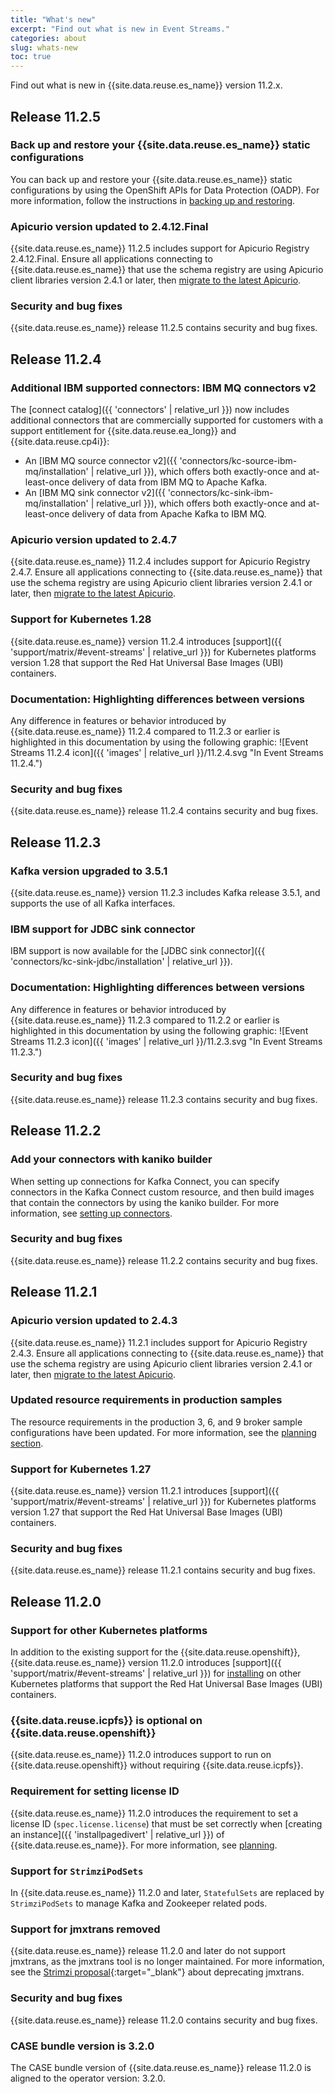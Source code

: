 ```yaml
---
title: "What's new"
excerpt: "Find out what is new in Event Streams."
categories: about
slug: whats-new
toc: true
---
```


Find out what is new in {{site.data.reuse.es_name}} version 11.2.x.

## Release 11.2.5

### Back up and restore your {{site.data.reuse.es_name}} static configurations

You can back up and restore your {{site.data.reuse.es_name}} static configurations by using the OpenShift APIs for Data Protection (OADP). For more information, follow the instructions in [backing up and restoring](../../installing/backup-restore/).

### Apicurio version updated to 2.4.12.Final

{{site.data.reuse.es_name}} 11.2.5 includes support for Apicurio Registry 2.4.12.Final. Ensure all applications connecting to {{site.data.reuse.es_name}} that use the schema registry are using Apicurio client libraries version 2.4.1 or later, then [migrate to the latest Apicurio](../../installing/upgrading/#migrate-to-latest-apicurio-registry).

### Security and bug fixes

{{site.data.reuse.es_name}} release 11.2.5 contains security and bug fixes.

## Release 11.2.4

### Additional IBM supported connectors: IBM MQ connectors v2

The [connect catalog]({{ 'connectors' | relative_url }}) now includes additional connectors that are commercially supported for customers with a support entitlement for {{site.data.reuse.ea_long}} and {{site.data.reuse.cp4i}}:

- An [IBM MQ source connector v2]({{ 'connectors/kc-source-ibm-mq/installation' | relative_url }}), which offers both exactly-once and at-least-once delivery of data from IBM MQ to Apache Kafka.
- An [IBM MQ sink connector v2]({{ 'connectors/kc-sink-ibm-mq/installation' | relative_url }}), which offers both exactly-once and at-least-once delivery of data from Apache Kafka to IBM MQ.

### Apicurio version updated to 2.4.7

{{site.data.reuse.es_name}} 11.2.4 includes support for Apicurio Registry 2.4.7. Ensure all applications connecting to {{site.data.reuse.es_name}} that use the schema registry are using Apicurio client libraries version 2.4.1 or later, then [migrate to the latest Apicurio](../../installing/upgrading/#migrate-to-latest-apicurio-registry).

### Support for Kubernetes 1.28

{{site.data.reuse.es_name}} version 11.2.4 introduces [support]({{ 'support/matrix/#event-streams' | relative_url }}) for Kubernetes platforms version 1.28 that support the Red Hat Universal Base Images (UBI) containers.

### Documentation: Highlighting differences between versions

Any difference in features or behavior introduced by {{site.data.reuse.es_name}} 11.2.4 compared to 11.2.3 or earlier is highlighted in this documentation by using the following graphic: ![Event Streams 11.2.4 icon]({{ 'images' | relative_url }}/11.2.4.svg "In Event Streams 11.2.4.")

### Security and bug fixes

{{site.data.reuse.es_name}} release 11.2.4 contains security and bug fixes.

## Release 11.2.3

### Kafka version upgraded to 3.5.1

{{site.data.reuse.es_name}} version 11.2.3 includes Kafka release 3.5.1, and supports the use of all Kafka interfaces.

### IBM support for JDBC sink connector

IBM support is now available for the [JDBC sink connector]({{ 'connectors/kc-sink-jdbc/installation' | relative_url }}).

### Documentation: Highlighting differences between versions

Any difference in features or behavior introduced by {{site.data.reuse.es_name}} 11.2.3 compared to 11.2.2 or earlier is highlighted in this documentation by using the following graphic: ![Event Streams 11.2.3 icon]({{ 'images' | relative_url }}/11.2.3.svg "In Event Streams 11.2.3.")

### Security and bug fixes

{{site.data.reuse.es_name}} release 11.2.3 contains security and bug fixes.

## Release 11.2.2

### Add your connectors with kaniko builder

When setting up connections for Kafka Connect, you can specify connectors in the Kafka Connect custom resource, and then build images that contain the connectors by using the kaniko builder. For more information, see [setting up connectors](../../connecting/setting-up-connectors/).

### Security and bug fixes

{{site.data.reuse.es_name}} release 11.2.2 contains security and bug fixes.

## Release 11.2.1

### Apicurio version updated to 2.4.3

{{site.data.reuse.es_name}}  11.2.1 includes support for Apicurio Registry 2.4.3. Ensure all applications connecting to {{site.data.reuse.es_name}} that use the schema registry are using Apicurio client libraries version 2.4.1 or later, then [migrate to the latest Apicurio](../../installing/upgrading/#migrate-to-latest-apicurio-registry).

### Updated resource requirements in production samples

The resource requirements in the production 3, 6, and 9 broker sample configurations have been updated. For more information, see the [planning section](../../installing/planning/#sample-deployments).

### Support for Kubernetes 1.27

{{site.data.reuse.es_name}} version 11.2.1 introduces [support]({{ 'support/matrix/#event-streams' | relative_url }}) for Kubernetes platforms version 1.27 that support the Red Hat Universal Base Images (UBI) containers.

### Security and bug fixes

{{site.data.reuse.es_name}} release 11.2.1 contains security and bug fixes.

## Release 11.2.0

### Support for other Kubernetes platforms

In addition to the existing support for the {{site.data.reuse.openshift}}, {{site.data.reuse.es_name}} version 11.2.0 introduces [support]({{ 'support/matrix/#event-streams' | relative_url }}) for [installing](../../installing/installing-on-kubernetes/) on other Kubernetes platforms that support the Red Hat Universal Base Images (UBI) containers.

### {{site.data.reuse.icpfs}} is optional on {{site.data.reuse.openshift}}

{{site.data.reuse.es_name}} 11.2.0 introduces support to run on {{site.data.reuse.openshift}} without requiring {{site.data.reuse.icpfs}}.

### Requirement for setting license ID 

{{site.data.reuse.es_name}} 11.2.0 introduces the requirement to set a license ID (`spec.license.license`) that must be set correctly when [creating an instance]({{ 'installpagedivert' | relative_url }}) of {{site.data.reuse.es_name}}. For more information, see [planning](../../installing/planning#license-usage).

### Support for `StrimziPodSets`

In {{site.data.reuse.es_name}} 11.2.0 and later, `StatefulSets` are replaced by `StrimziPodSets` to manage Kafka and Zookeeper related pods.

### Support for jmxtrans removed

{{site.data.reuse.es_name}} release 11.2.0 and later do not support jmxtrans, as the jmxtrans tool is no longer maintained. For more information, see the [Strimzi proposal](https://github.com/strimzi/proposals/blob/main/043-deprecate-and-remove-jmxtrans.md){:target="_blank"} about deprecating jmxtrans.

### Security and bug fixes

{{site.data.reuse.es_name}} release 11.2.0 contains security and bug fixes.

### CASE bundle version is 3.2.0

The CASE bundle version of {{site.data.reuse.es_name}} release 11.2.0 is aligned to the operator version: 3.2.0.
